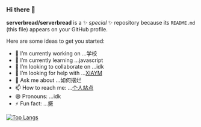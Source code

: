 ### Hi there 👋

**serverbread/serverbread** is a ✨ _special_ ✨ repository because its `README.md` (this file) appears on your GitHub profile.

Here are some ideas to get you started:

- 🔭 I’m currently working on ...学校
- 🌱 I’m currently learning ...javascript
- 👯 I’m looking to collaborate on ...idk
- 🤔 I’m looking for help with ...[XIAYM](https://github.com/XIAYM)
- 💬 Ask me about ...如何摆烂
- 📫 How to reach me: ...[个人站点](https://dashabi.stehp.cn)
- 😄 Pronouns: ...idk
- ⚡ Fun fact: ...撅

[![Top Langs](https://github-readme-stats.vercel.app/api/top-langs/?username=anuraghazra&layout=compact)](https://github.com/anuraghazra/github-readme-stats)
